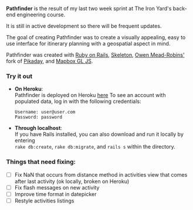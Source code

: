 **Pathfinder** is the result of my last two week sprint at The Iron Yard's back-end engineering course.    

It is still in active development so there will be frequent updates.          

The goal of creating Pathfinder was to create a visually appealing, easy to use interface for itinerary planning with a geospatial aspect in mind.    

Pathfinder was created with [Ruby on Rails](https://github.com/rails/rails), [Skeleton](http://getskeleton.com/), [Owen Mead-Robins'](https://github.com/owenmead) fork of [Pikaday](https://github.com/owenmead/Pikaday), and [Mapbox GL JS](https://www.mapbox.com/mapbox-gl-js/api/).


### Try it out

* **On Heroku**:    
   Pathfinder is deployed on Heroku [here](https://fierce-everglades-36360.herokuapp.com/)
   To see an account with populated data, log in with the following credentials:        
   ```
   Username: user@user.com
   Password: password
   ```

* **Through localhost**:    
   If you have Rails installed, you can also download and run it locally by entering    
   `rake db:create`, `rake db:migrate`, and `rails s` within the directory.

### Things that need fixing:    
- [ ] Fix NaN that occurs from distance method in activities view that comes after last activity (ok locally, broken on Heroku)
- [ ] Fix flash messages on new activity
- [ ] Improve time format in datepicker
- [ ] Restyle activities listings
